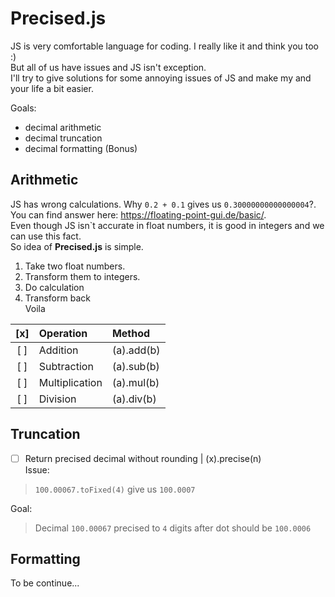 Precised.js
======

JS is very comfortable language for coding. I really like it and think you too :)  
But all of us have issues and JS isn\'t exception.  
I\'ll try to give solutions for some annoying issues of JS and make my and your life a bit easier.  

Goals:
- decimal arithmetic
- decimal truncation
- decimal formatting (Bonus)

Arithmetic
---
JS has wrong calculations. Why `0.2 + 0.1` gives us `0.30000000000000004`?.  
You can find answer here: https://floating-point-gui.de/basic/.  
Even though JS isn\`t accurate in float numbers, it is good in integers and we can use this fact.  
So idea of **Precised.js** is simple.  
1. Take two float numbers.
2. Transform them to integers.
3. Do calculation
4. Transform back  
Voila  

| [x] |    Operation   |   Method   |
|:---:|:---------------|:-----------|
| [ ] | Addition       | (a).add(b) |
| [ ] | Subtraction    | (a).sub(b) |
| [ ] | Multiplication | (a).mul(b) |
| [ ] | Division       | (a).div(b) |

Truncation
---

- [ ] Return precised decimal without rounding  | (x).precise(n)  
Issue:  
> `100.00067.toFixed(4)` give us `100.0007`  
  
Goal:  
> Decimal `100.00067` precised to `4` digits after dot should be `100.0006`  

Formatting
---

To be continue...

